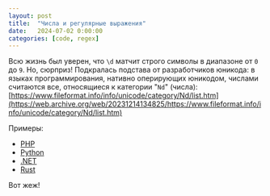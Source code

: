 ```yaml
---
layout: post
title:  "Числа и регулярные выражения"
date:   2024-07-02 0:00:00
categories: [code, regex]
---
```


Всю жизнь был уверен, что `\d` матчит строго символы в диапазоне от `0` до `9`. Но, сюрприз! Подкралась подстава от разработчиков юникода: в языках программирования, нативно оперирующих юникодом, числами считаются все, относящиеся к категории "`Nd`" (числа): [https://www.fileformat.info/info/unicode/category/Nd/list.htm](https://web.archive.org/web/20231214134825/https://www.fileformat.info/info/unicode/category/Nd/list.htm)

Примеры:
- [PHP](https://regex101.com/r/DGo5ak/1)
- [Python](https://regex101.com/r/RMsRTe/1) 
- [.NET](https://regex101.com/r/oDJr3V/1)
- [Rust](https://regex101.com/r/KoxL0k/1)

Вот жеж!
